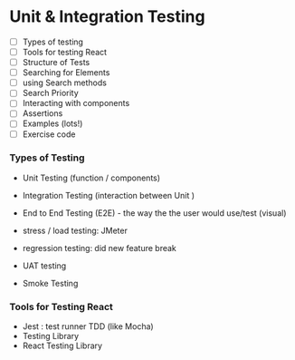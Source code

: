 # Unit & Integration Testing

- [ ] Types of testing
- [ ] Tools for testing React
- [ ] Structure of Tests
- [ ] Searching for Elements
- [ ] using Search methods
- [ ] Search Priority
- [ ] Interacting with components
- [ ] Assertions
- [ ] Examples (lots!)
- [ ] Exercise code

### Types of Testing
 - Unit Testing (function / components)
 - Integration Testing (interaction between Unit )
 - End to End Testing (E2E)  - the way the the user would use/test (visual)

 - stress / load testing: JMeter
 - regression testing: did new feature break
 - UAT testing
 - Smoke Testing 

### Tools for Testing React
 - Jest : test runner TDD  (like Mocha)
 - Testing Library
 - React Testing Library

